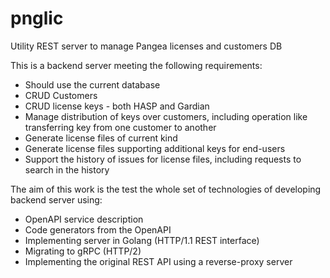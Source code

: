 # pnglic
Utility REST server to manage Pangea licenses and customers DB

This is a backend server meeting the following requirements:

- Should use the current database
- CRUD Customers
- CRUD license keys - both HASP and Gardian
- Manage distribution of keys over customers, including operation like transferring key from one customer to another
- Generate license files of current kind
- Generate license files supporting additional keys for end-users
- Support the history of issues for license files, including requests to search in the history

The aim of this work is the test the whole set of technologies of developing backend server using:
- OpenAPI service description
- Code generators from the OpenAPI
- Implementing server in Golang (HTTP/1.1 REST interface)
- Migrating to gRPC (HTTP/2)
- Implementing the original REST API using a reverse-proxy server

